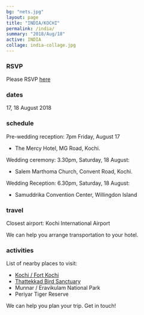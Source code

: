 ```yaml
---
bg: "nets.jpg"
layout: page
title: "INDIA/KOCHI"
permalink: /india/
summary: "2018/Aug/18"
active: INDIA
collage: india-collage.jpg
---
```


<!-- <h3> rsvp </h3> -->

### RSVP

Please RSVP [here](https://docs.google.com/forms/d/1TNugig5FSBJvgSXGaJ8jcUnr0bj4FwmvoCES4Y32TSU/viewform?edit_requested=false)

### dates
17, 18 August 2018

### schedule

Pre-wedding reception: 7pm Friday, August 17
- The Mercy Hotel, MG Road, Kochi.

Wedding ceremony: 3.30pm, Saturday, 18 August: 
- Salem Marthoma Church, Convent Road, Kochi.

Wedding Reception: 6.30pm, Saturday, 18 August: 
- Samuddrika Convention Center, Willingdon Island

### travel

Closest airport: Kochi International Airport

We can help you arrange transportation to your hotel.

### activities

List of nearby places to visit:
- [Kochi / Fort Kochi](https://en.wikivoyage.org/wiki/Kochi)
- [Thattekkad Bird Sanctuary](https://en.wikipedia.org/wiki/Thattekad_Bird_Sanctuary)
- Munnar / Eravikulam National Park
- Periyar Tiger Reserve

We can help you plan your trip. Get in touch!
<!-- <h3> lodging </h3> -->

